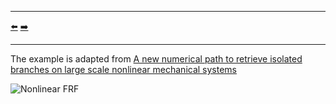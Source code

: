 ***
[⬅️](../032/README.md "Previous example")
[➡️](../034/README.md "Next example")
***

The example is adapted from [A new numerical path to retrieve isolated branches on large scale nonlinear mechanical systems](https://doi.org/10.1007/s11071-024-10369-5)

![Nonlinear FRF](HBM.png)
